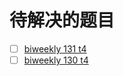 # 待解决的题目

- [ ] [biweekly 131 t4](https://leetcode.cn/problems/block-placement-queries/)
- [ ] [biweekly 130 t4](https://leetcode.cn/problems/find-products-of-elements-of-big-array/description/)